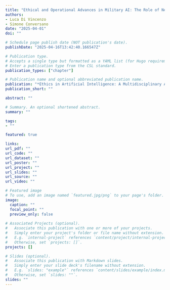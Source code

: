 ```yaml
---
title: "Ethical and Operational Advances in Military AI: The Role of Neurosymbolic and Cross-Modal Systems"
authors:
- Luca Di Vincenzo
- Simone Conversano
date: "2025-04-01"
doi: ""

# Schedule page publish date (NOT publication's date).
publishDate: "2025-04-16T13:42:40.166547Z"

# Publication type.
# Accepts a single type but formatted as a YAML list (for Hugo requirements).
# Enter a publication type from the CSL standard.
publication_types: ["chapter"]

# Publication name and optional abbreviated publication name.
publication: "*Ethics in Artificial Intelligence: A Multidisciplinary Approach* [Forthcoming]"
publication_short: ""

abstract: ""

# Summary. An optional shortened abstract.
summary: ""

tags:
- ""

featured: true

links:
url_pdf: ""
url_code: ""
url_dataset: ""
url_poster: ""
url_project: ""
url_slides: ""
url_source: ""
url_video: ""

# Featured image
# To use, add an image named `featured.jpg/png` to your page's folder.
image:
  caption: ""
  focal_point: ""
  preview_only: false
  
# Associated Projects (optional).
#   Associate this publication with one or more of your projects.
#   Simply enter your project's folder or file name without extension.
#   E.g. `internal-project` references `content/project/internal-project/index.md`.
#   Otherwise, set `projects: []`.
projects: []

# Slides (optional).
#   Associate this publication with Markdown slides.
#   Simply enter your slide deck's filename without extension.
#   E.g. `slides: "example"` references `content/slides/example/index.md`.
#   Otherwise, set `slides: ""`.
slides: ""
---
```

